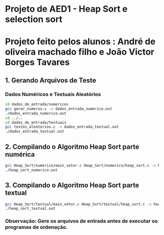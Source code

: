 #  Projeto de AED1 - Heap Sort e selection sort
#  Projeto feito pelos alunos : André de oliveira machado filho e João Victor Borges Tavares
## 1. Gerando Arquivos de Teste

### Dados Numéricos e Textuais Aleatórios
```bash
cd dados_de_entrada/numericos
gcc gerar_numeros.c -o dados_entrada_numerico.out
./dados_entrada_numerico.out
cd ../..
cd dados_de_entrada/textuais
gcc textos_aleatorios.c -o dados_entrada_textual.out
./dados_entrada_textual.out
```

## 2. Compilando o Algoritmo Heap Sort parte numérica
```bash
gcc Heap_Sort/numerico/main_vetor.c Heap_Sort/numerico/heap_sort.c -o heap_sort_numerico.out
./heap_sort_numerico.out
```

## 3. Compilando o Algoritmo Heap Sort parte textual
```bash
gcc Heap_Sort/textual/main_vetor.c Heap_Sort/textual/heap_sort.c -o heap_sort_textual.out
./heap_sort_textual.out
```

### Observação: Gere os arquivos de entrada antes de executar os programas de ordenação.

